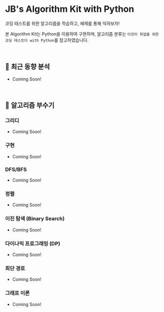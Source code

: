 # JB's Algorithm Kit with Python

코딩 테스트를 위한 알고리즘을 학습하고, 예제를 통해 익혀보자!

본 Algorithm Kit는 Python을 이용하여 구현하며, 알고리즘 분류는 `이것이 취업을 위한 코딩 테스트다 with Python`를 참고하였습니다.

</br>

## 🧐 최근 동향 분석

- Coming Soon!

</br>

## 🔨 알고리즘 부수기

### 그리디

- Coming Soon!

### 구현

- Coming Soon!

### DFS/BFS

- Coming Soon!

### 정렬

- Coming Soon!

### 이진 탐색 (Binary Search)

- Coming Soon!

### 다이나믹 프로그래밍 (DP)

- Coming Soon!

### 최단 경로

- Coming Soon!

### 그래프 이론

- Coming Soon!
